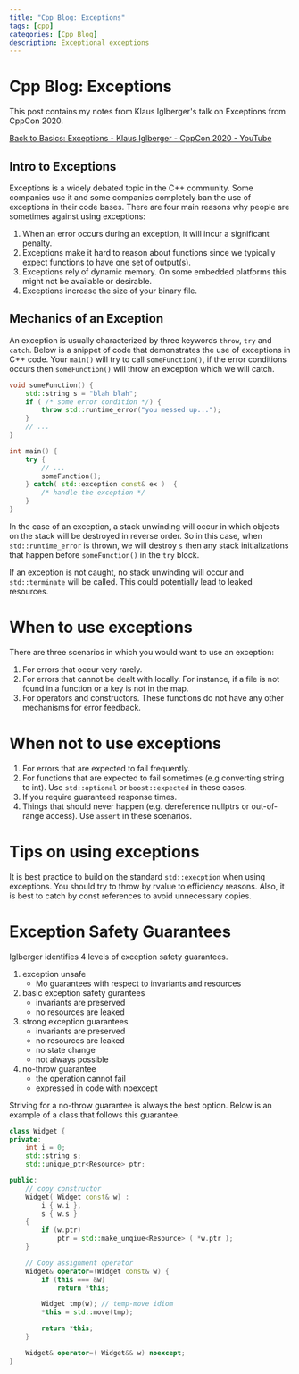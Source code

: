 ```yaml
---
title: "Cpp Blog: Exceptions"
tags: [cpp]
categories: [Cpp Blog]
description: Exceptional exceptions
---
```


# Cpp Blog: Exceptions

This post contains my notes from Klaus Iglberger's talk on Exceptions from CppCon 2020.

[Back to Basics: Exceptions - Klaus Iglberger - CppCon 2020 - YouTube](https://www.youtube.com/watch?v=0ojB8c0xUd8&ab_channel=CppCon)

## Intro to Exceptions

Exceptions is a widely debated topic in the C++ community. Some companies use it and some companies completely ban the use of exceptions in their code bases. There are four main reasons why people are sometimes against using exceptions:

1. When an error occurs during an exception, it will incur a significant penalty.
2. Exceptions make it hard to reason about functions since we typically expect functions to have one set of output(s).
3. Exceptions rely of dynamic memory. On some embedded platforms this might not be available or desirable.
4. Exceptions increase the size of your binary file.

## Mechanics of an Exception

An exception is usually characterized by three keywords `throw`, `try` and `catch`. Below is a snippet of code that demonstrates the use of exceptions in C++ code. Your `main()` will try to call `someFunction()`, if the error conditions occurs then `someFunction()` will throw an exception which we will catch.

```cpp
void someFunction() {
    std::string s = "blah blah";
    if ( /* some error condition */) {
        throw std::runtime_error("you messed up...");
    }
    // ...
}

int main() {
    try {
        // ...
        someFunction();
    } catch( std::exception const& ex )  {
        /* handle the exception */
    }
}
```

In the case of an exception, a stack unwinding will occur in which objects on the stack will be destroyed in reverse order. So in this case, when `std::runtime_error` is thrown, we will destroy `s` then any stack initializations that happen before `someFunction()` in the `try` block.

If an exception is not caught, no stack unwinding will occur and `std::terminate` will be called. This could potentially lead to leaked resources.

# When to use exceptions

There are three scenarios in which you would want to use an exception:

1. For errors that occur very rarely.
2. For errors that cannot be dealt with locally. For instance, if a file is not found in a function or a key is not in the map.
3. For operators and constructors. These functions do not have any other mechanisms for error feedback.

# When not to use exceptions

1. For errors that are expected to fail frequently.
2. For functions that are expected to fail sometimes (e.g converting string to int). Use `std::optional` or `boost::expected` in these cases.
3. If you require guaranteed response times.
4. Things that should never happen (e.g. dereference nullptrs or out-of-range access). Use `assert` in these scenarios.

# Tips on using exceptions

It is best practice to build on the standard `std::execption` when using exceptions. You should try to throw by rvalue to efficiency reasons. Also, it is best to catch by const references to avoid unnecessary copies.

# Exception Safety Guarantees

Iglberger identifies 4 levels of exception safety guarantees.

1. exception unsafe
   - Mo guarantees with respect to invariants and resources
2. basic exception safety gurantees
   - invariants are preserved
   - no resources are leaked
3. strong exception guarantees
   - invariants are preserved
   - no resources are leaked
   - no state change
   - not always possible
4. no-throw guarantee
   - the operation cannot fail
   - expressed in code with noexcept

Striving for a no-throw guarantee is always the best option. Below is an example of a class that follows this guarantee.

```cpp
class Widget {
private:
    int i = 0;
    std::string s;
    std::unique_ptr<Resource> ptr;

public:
    // copy constructor
    Widget( Widget const& w) :
        i { w.i },
        s { w.s }
    {
        if (w.ptr)
            ptr = std::make_unqiue<Resource> ( *w.ptr );
    }

    // Copy assignment operator
    Widget& operator=(Widget const& w) {
        if (this === &w)
            return *this;

        Widget tmp(w); // temp-move idiom
        *this = std::move(tmp);

        return *this;
    }

    Widget& operator=( Widget&& w) noexcept;
}
```
